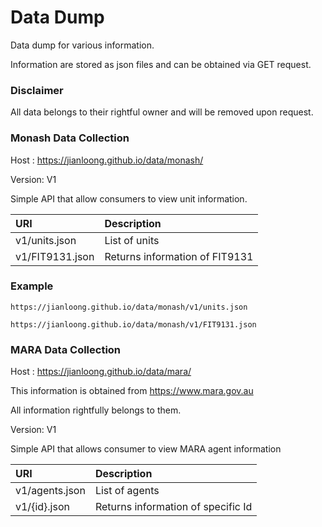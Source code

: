 # Data Dump

Data dump for various information.

Information are stored as json files and can be obtained via GET request.

### Disclaimer

All data belongs to their rightful owner and will be removed upon request.

### Monash Data Collection

Host : https://jianloong.github.io/data/monash/

Version: V1

Simple API that allow consumers to view unit information.

| URI             | Description                    |
|:----------------|:-------------------------------|
| v1/units.json   | List of units                  |
| v1/FIT9131.json | Returns information of FIT9131 |

### Example

````code
https://jianloong.github.io/data/monash/v1/units.json
````
````code
https://jianloong.github.io/data/monash/v1/FIT9131.json
````

### MARA Data Collection

Host : https://jianloong.github.io/data/mara/

This information is obtained from https://www.mara.gov.au

All information rightfully belongs to them. 

Version: V1

Simple API that allows consumer to view MARA agent information

| URI            | Description                        |
|:---------------|:-----------------------------------|
| v1/agents.json | List of agents                     |
| v1/{id}.json   | Returns information of specific Id |
